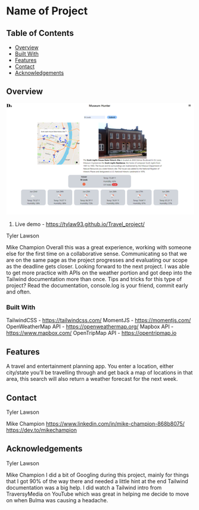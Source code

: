 # Name of Project

## Table of Contents

- [Overview](#overview)
- [Built With](#built-with)
- [Features](#features)
- [Contact](#contact)
- [Acknowledgements](#acknowledgements)

## Overview

![rravel application demo 1](./assets/img/museum_hunter_demo.png)

<!--
Describe your overall experience in a couple of sentences.
List a few specific technical things that you learned or improved on.
Share any other tips or guidance for others attempting this or something similar. -->

1. Live demo - https://tylaw93.github.io/Travel_project/

Tyler Lawson

Mike Champion
Overall this was a great experience, working with someone else for the first time on a collaborative sense. Communicating so that we are on the same page as the project progresses and evaluating our scope as the deadline gets closer. Looking forward to the next project.
I was able to get more practice with APIs on the weather portion and got deep into the Tailwind documentation more than once.
Tips and tricks for this type of project? Read the documentation, console.log is your friend, commit early and often.

### Built With

TailwindCSS - https://tailwindcss.com/
MomentJS - https://momentjs.com/
OpenWeatherMap API - https://openweathermap.org/
Mapbox API - https://www.mapbox.com/
OpenTripMap API - https://opentripmap.io

## Features

A travel and entertainment planning app. You enter a location, either city/state you’ll be travelling through and get back a map of locations in that area, this search will also return a weather forecast for the next week.

## Contact

<!-- TODO: Include icons and links to your RELEVANT, PROFESSIONAL 'DEV-ORIENTED' social media. LinkedIn and dev.to are minimum. -->

Tyler Lawson

Mike Champion
https://www.linkedin.com/in/mike-champion-868b8075/
https://dev.to/mikechampion

## Acknowledgements

<!-- TODO: List any blog posts, tutorials or plugins that you may have used to complete the project. Only list those that had a significant impact. Obviously, we all 'Google' stuff while working on our things, but maybe something in particular stood out as a 'major contributor' to your skill set for this project. -->

Tyler Lawson

Mike Champion
I did a bit of Googling during this project, mainly for things that I got 90% of the way there and needed a little hint at the end Tailwind documentation was a big help. I did watch a Tailwind intro from TraversyMedia on YouTube which was great in helping me decide to move on when Bulma was causing a headache.
